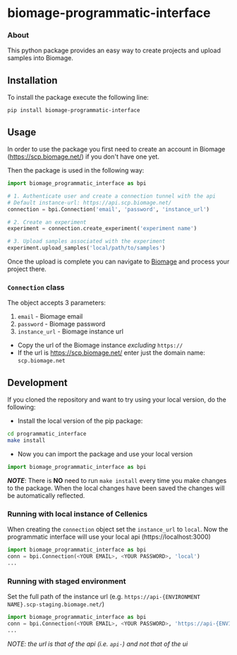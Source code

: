 # biomage-programmatic-interface


### About
This python package provides an easy way to create projects and upload samples into Biomage.

## Installation
To install the package execute the following line:

`pip install biomage-programmatic-interface`

## Usage
In order to use the package you first need to create an account in Biomage (https://scp.biomage.net/) if you don't have one yet.

Then the package is used in the following way:

```python
import biomage_programmatic_interface as bpi

# 1. Authenticate user and create a connection tunnel with the api
# Default instance-url: https://api.scp.biomage.net/
connection = bpi.Connection('email', 'password', 'instance_url')

# 2. Create an experiment
experiment = connection.create_experiment('experiment name')

# 3. Upload samples associated with the experiment
experiment.upload_samples('local/path/to/samples')
```

Once the upload is complete you can navigate to [Biomage](https://scp.biomage.net/) and process your project there.

### `Connection` class

The object accepts 3 parameters:
1. `email` - Biomage email
2. `password` - Biomage password
3. `instance_url` - Biomage instance url

- Copy the url of the Biomage instance *excluding* `https://`
- If the url is https://scp.biomage.net/ enter just the domain name: `scp.biomage.net`



## Development

If you cloned the repository and want to try using your local version, do the following:

- Install the local version of the pip package:
```bash
cd programmatic_interface
make install
```

- Now you can import the package and use your local version

```python
import biomage_programmatic_interface as bpi
```

***NOTE***: There is **NO** need to run `make install` every time you make changes to the package. When the local changes have been saved the changes will be automatically reflected.

### Running with local instance of Cellenics

When creating the `connection` object set the `instance_url` to `local`. Now the programmatic interface will use your local api (https://localhost:3000)

```python
import biomage_programmatic_interface as bpi
conn = bpi.Connection(<YOUR EMAIL>, <YOUR PASSWORD>, 'local')
...
```

### Running with staged environment
Set the full path of the instance url (e.g. `https://api-{ENVIRONMENT NAME}.scp-staging.biomage.net/`) 

```python
import biomage_programmatic_interface as bpi
conn = bpi.Connection(<YOUR EMAIL>, <YOUR PASSWORD>, 'https://api-{ENVIRONMENT NAME}.scp-staging.biomage.net/')
...
```

*NOTE: the url is that of the api (i.e. `api-`) and not that of the ui* 


